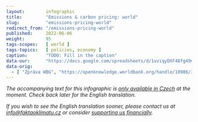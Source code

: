 ```yaml
---
layout:        infographic
title:         "Emissions & carbon pricing: world"
slug:          "emissions-pricing-world"
redirect_from: "/emissions-pricing-world"
published:     2022-06-06
weight:        95
tags-scopes:   [ world ]
tags-topics:   [ policies, economy ]
caption:       "TODO: Fill in the caption"
data-our:      "https://docs.google.com/spreadsheets/d/1uviqyDXF48fg49m9MKZV-ghN_nmoteMqfFgt01ouqjg/edit?usp=sharing"
data-orig:
  - [ "Zpráva WBG", "https://openknowledge.worldbank.org/handle/10986/31755" ]
---
```


_The accompanying text for this infographic is [only available in Czech](https://faktaoklimatu.cz/infografiky/zpoplatneni-emisi-svet) at the moment. Check back later for the English translation._

_If you wish to see the English translation sooner, please contact us at [info@faktaoklimatu.cz](mailto:info@faktaoklimatu.cz) or consider [supporting us financially](https://www.darujme.cz/projekt/1203742)._
